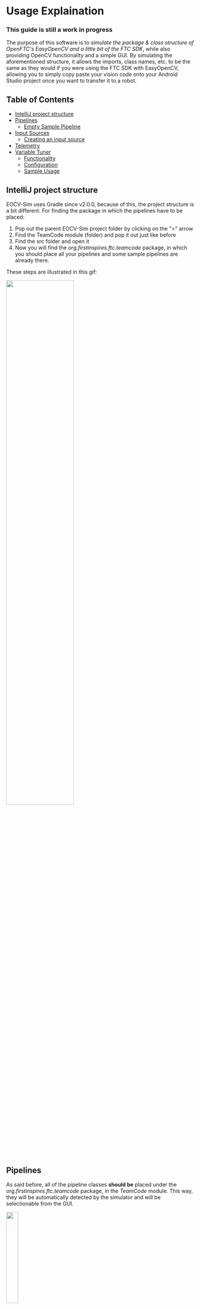 # Usage Explaination

### This guide is still a work in progress 

The purpose of this software is to *simulate the package & class structure of OpenFTC's EasyOpenCV and a little bit of the FTC SDK*,
while also providing OpenCV functionality and a simple GUI. By simulating the aforementioned structure, it allows the imports, class names, etc.
to be the same as they would if you were using the FTC SDK with EasyOpenCV, allowing you to simply copy paste your vision code
onto your Android Studio project once you want to transfer it to a robot.<br/>

## Table of Contents
- [IntelliJ project structure](#intellij-project-structure)
- [Pipelines](#pipelines)
    - [Empty Sample Pipeline](#empty-sample-pipeline)
- [Input Sources](#input-sources)
    - [Creating an input source](#creating-an-input-source)
- [Telemetry](#telemetry)
- [Variable Tuner](#variable-tuner)
    - [Functionality](#tuner-functionality)
    - [Configuration](#tuner-configuration) 
    - [Sample Usage](#sample-usage-of-the-variable-tuner)

## IntelliJ project structure

EOCV-Sim uses Gradle since v2.0.0, because of this, the project structure is a bit different. For finding the package in which the pipelines have to be placed:<br/>
1) Pop out the parent EOCV-Sim project folder by clicking on the "*>*" arrow
2) Find the TeamCode module (folder) and pop it out just like before
3) Find the src folder and open it
4) Now you will find the *org.firstinspires.ftc.teamcode* package, in which you should place all your pipelines and some sample pipelines are already there.<br/>

These steps are illustrated in this gif:</br>

<img src='doc/images/eocvsim_usage_popup_teamcode.gif' width='60%' height='60%'><br/>

## Pipelines

As said before, all of the pipeline classes **should be** placed under the *org.firstinspires.ftc.teamcode* package, in the *TeamCode* module. This way, they will be
automatically detected by the simulator and will be selectionable from the GUI.

<img src='doc/images/eocvsim_screenshot_structure.png' width='25%' height='25%'><br/>

*(Also, the simulator already comes by default with some EasyOpenCV samples)*<br/>

To create a new java class, follow these steps:<br/>
1) In the project files menu, open the TeamCode module
2) Find the *org.firstinspires.ftc.teamcode* package and right click on it
3) On the context menu, click on *New > Java Class*
4) A new menu will appear, type a name and make sure the *Class* option is selected
5) Once you have typed a name, press enter and the class will be created

Here's a quick gif illustrating these steps:<br/>

<img src='doc/images/eocvsim_usage_createclass.gif' width='75%' height='75%'><br/>

### Empty sample pipeline

If you want your class to be a pipeline, it **should also** extend the EOCV's OpenCvPipeline abstract class and override the processFrame() method.<br/><br/>
Here's a empty pipeline template, with the SamplePipeline class we created before:

```java
package org.firstinspires.ftc.teamcode;

import org.opencv.core.Mat;
import org.openftc.easyopencv.OpenCvPipeline;

public class SamplePipeline extends OpenCvPipeline {

    @Override
    public void init(Mat input) {
        /* Executed once, when the pipeline is selected */
    }

    @Override
    public Mat processFrame(Mat input) {
        /* Executed each frame, the returned mat will be the one displayed */
        /* Processing and detection stuff here */
        return input; // Return the input mat
                      // (Or a new, processed mat)
    }

    @Override
    public void onViewportTapped() {
        /*
         * Executed everytime when the pipeline view is tapped/clicked.
         * This is executed from the UI thread, so whatever you do here,
         * it must be done it quickly.
         */
    }

}
```

### For more detailed information about pipelines, make sure to check out the [EasyOpenCV docs](https://github.com/OpenFTC/EasyOpenCV/blob/master/doc/user_docs/pipelines_overview.md)

## Input Sources

To allow multiple ways to test your pipeline, the simulator comes with *Input Sources*, which are the ones in charge of giving your pipeline the input Mats, As of right now, the sim has three types of Input Sources:

- Image Source:</br></br>
    These will feed your pipeline with a static image loaded in your computer's hard drive.</br></br>
    To save resources, your pipeline will just run once when you select an image source, but you can optionally resume the pipeline execution by clicking the "Pause" button under the pipeline selector.</br></br>
- Camera Source:</br></br>
    These will feed your pipeline with a constantly changing video stream from a specified camera plugged in your computer.</br></br>
    Unlike the image sources, these will not pause the execution of you pipeline by default, but you can click the "Pause" button to pause it at any time.</br></br>
- Video Source:</br></br>
    These will feed your pipeline with a constantly changing video stream from a file in your hard drive, pause rules are the same as camera sources.<br/></br>
    Most tested video format is *\*.avi*, although it depends on your operating system's codecs
    
    
### Creating an Input Source

   1) Go to the panel located at the right. Under the "Sources" section, click on "Create"<br/><br/>
   
      <img src='doc/images/eocvsim_usage_createsource_2.png' width='25%' height='25%'><br/><br/>
      
      - Alternatively, you can also go to *File -> New -> Input Source* in the top bar menu<br/><br/>
      
        <img src='doc/images/eocvsim_usage_createsource_menubar.png' width='30%' height='30%'><br/><br/>
      
   2) Select the type of InputSource you want to create. If you're on the "Sources" section, click on next.<br/><br/>

## Telemetry

There's also an SDK-like Telemetry implementation in the sim. 
In 1.1.0 (when it was introduced) you could simply access it from your pipeline since it was an instance variable ```telemetry```.

But, starting 2.0.0, to make it more alike to an actual EOCV pipeline, you need to implement a public constructor which takes a Telemetry parameter, then creating and setting an instance variable from that constructor:

```java
package org.firstinspires.ftc.teamcode;

import org.opencv.core.Mat;
import org.openftc.easyopencv.OpenCvPipeline;

import org.firstinspires.ftc.robotcore.external.Telemetry;

public class TelemetryPipeline extends OpenCvPipeline {

    Telemetry telemetry;

    public TelemetryPipeline(Telemetry telemetry) {
        this.telemetry = telemetry;
    }

    @Override
    public Mat processFrame(Mat input) {
        telemetry.addData("[Hello]", "World!");
        telemetry.update();
        return input; // Return the input mat
    }

}
```

Which then produces the following result:<br/>

<img src='doc/images/eocvsim_usage_telemetry.png' width='25%' height='25%'><br/>

For further information about telemetry, you can check out the [SDK docs on Telemetry](https://ftctechnh.github.io/ftc_app/doc/javadoc/org/firstinspires/ftc/robotcore/external/Telemetry.html), note that not all the methods are implemented for EOCV-Sim

## Variable Tuner

From 2.0.0 and on, there's a variable tuner implemented into the simulator, inspired by the one in FTC Dashboard, it allows to edit public, non-final variables from your pipeline in real time seamlessly through Java reflection.<br/>

This variable tuner can be found at the bottom part of the sim, click on the divider bar to open it:<br/>

<img src='doc/images/eocvsim_usage_tuneropen.png' width='55%' height='55%'><br/>
<img src='doc/images/eocvsim_usage_tunerposition.png' width='55%' height='55%'><br/>

This screenshot is from the DefaultPipeline (the one selected when the simulator opens). This variable controls the blur value for the output Mat. You can play with this value to see the tuner functionality.<br/><br/>
If we look into the DefaultPipeline code, we can see that it is simply a **public int** instance variable, not marked as final (alongside with the Telemetry initialization stuff we explained before):<br/>

<img src='doc/images/eocvsim_usage_defaultpipeline.png' width='35%' height='35%'><br/>

The tuner supports a handful of Java types such as most primivites (int, boolean...) and some other types from OpenCV.<br/>
The full list of types currently supported by the tuner on the latest version is:<br/>

    Java: 
      - int (or Integer)
      - float (or Float)
      - double (or Double)
      - long (or Long)
      - boolean (or Boolean)
      - String
      - Enums
    
    OpenCV:
      - Scalar
      - Rect
      - Point
    
### Tuner functionality

In the screenshot above, you might have noticed we have three buttons in the field (these buttons appear on field types with at least one textbox/slider). Those were introduced in 2.1.0 to provide extra functionality to the tuner. We have three buttons (options), five parts:

<img src='doc/images/eocvsim_usage_tuner_parts.png' width='40%' height='40%'><br/>

1) **Text fields/slider toggle**
   - Toggles between sliders and textboxes for setting the value to this field
2) **Config**
   - Configures various aspects of this tunable field, such as the slider range and picker's color space
3) **Color picker** 
   - Turns on "color picker" mode, which allows to grab a single pixel from the image and sets it to the selected tunable field
   - Sets the color value to the first four textboxes/sliders of this field, if less than four textboxes/sliders are available, it will set the values to the available ones and discard all of the value(s) that can't be copied into the field 
4) **Name**
   - Displays the name of the variable (declared in the pipeline)
5) **Text field**
   - The part in which you can modify the value for this field. Can be toggled to sliders as mentioned before
   - Some fields (such as OpenCV Scalars) might have more than one text field

### Tuner configuration

When opening the config for a specific field with the aforementioned button (figure #2), you'll see this popup:

<img src='doc/images/eocvsim_usage_tuner_config.png' width='40%' height='40%'><br/>

1) **Slider range**
   - Sets the **range for the sliders**, defaults to 0-255 since that's the most commonly used, especially for color tuning.
   - Negative & positive values allowed, decimal values are allowed only if the field is decimal (such as floats or doubles)
2) **Color space**
   - Sets the **color space** for the color picker to return. Defaults to RGB
3) **Apply to all fields...**
   - Applies **this configuration** globally or specifically to this field *(see below for further details)*
4) **Config source**
   - Displays the source of this config: default global, global, local or specific *(see below for further details)*

#### Applying tuner configuration
    
When using the variable tuner and making configurations, it's sometimes convenient to have some way to store those configurations so that you don't have to reconfig for every field, or every time you select a new pipeline.<br/>

For this, the sim has a "apply to all" functionality to store common configurations:

<img src='doc/images/eocvsim_usage_tuner_config_apply.png' width='30%' height='30%'><br/>

As you can see in the image, when clicking the "apply to all" button, two options appear:
    
- **"Globally"**
    - Applies the configuration **globally** (to all fields without an "specific" config)
    - Note that this doesn't mean that by clicking this option will override all configurations, see below.    
- **"Of this type"** (or "specific")
    - Applies the configuration to all fields **of the same type** as the current config one. 
    - (In the case of the example in the screenshot, the blur field in DefaultPipeline, this config will be applied to all *int* fields)

#### Tuner configuration priority order

As mentioned before, by applying a "global" configuration, it doesn't mean that it will override the specific configs.<br/>
Rather, there's an specific priority order to determine the configuration that will be given to each tunable field:

1) **Local**
    - This is the one that applies when you modify the configuration values without applying *"globally"* or *"specifically to this type"*
    - Simply means that you modified the config without saving it. It will be reset once you select a different pipeline
2) **Type-specific**
    - If there's a specific configuration for the type *(such as **int** in the example)*, it will be the one that gets the most priority
    - You can define a "type-specific" configuration by clicking on "Applying to all fields..." -> "Of this type"
3) **Global**
    - If there's not a type-specific configuration present, the configuration will default to the "global" one
    - You can define a "Global" configuration by clicking on "Applying to all fields..." -> "Globally"
5) **Tunable field suggestion**
    - If there's not a global configuration, but the current tunable field suggests a *"mode" (sliders or textboxes)*, then that suggestion will be applied
    - For example, with OpenCV's Scalars, the tunable field suggest to use sliders since it's more convenient for tuning this type of field
6) **Default global**
    - If there's not any configuration or suggestion at all, the field will default to the *"default global"* configuration
    - The default config has a slider range from 0 to 255 and a color space of RGB
    
### Sample usage of the variable tuner

Let's say we need to tune a threshold for finding the ring stack in the 2020-2021 "Ultimate Goal" game. For this, we will use the YCrCb color space since it's one of the most used ones in FTC and it behaves better under different lightning conditions. (see [this article](https://learnopencv.com/color-spaces-in-opencv-cpp-python/) for more extended explaination and comparation of different color spaces).<br/>

We can write a simple pipeline for achieving this, taking advantage of the variable tuner. Here's an example code with detailed comments:

```java
package org.firstinspires.ftc.teamcode;

import org.opencv.core.Core;
import org.opencv.core.Mat;
import org.opencv.core.Scalar;
import org.opencv.imgproc.Imgproc;
import org.openftc.easyopencv.OpenCvPipeline;

public class SimpleThresholdPipeline extends OpenCvPipeline {

    /*
     * These are our variables that will be
     * modifiable from the variable tuner.
     *
     * Scalars in OpenCV are generally used to
     * represent color. So our values in the
     * lower and upper Scalars here represent
     * the Y, Cr and Cb values respectively.
     *
     * YCbCr, like most color spaces, range
     * from 0-255, so we default to those
     * min and max values here for now, meaning
     * that all pixels will be shown.
     */
    public Scalar lower = new Scalar(0, 0, 0);
    public Scalar upper = new Scalar(255, 255, 255);

    /*
     * A good practice when typing EOCV pipelines is
     * declaring the Mats you will use here at the top
     * of your pipeline, to reuse the same buffers every
     * time. This removes the need to call mat.release()
     * with every Mat you create on the processFrame method,
     * and therefore, reducing the possibility of getting a
     * memory leak and causing the app to crash due to an
     * "Out of Memory" error.
     */
    private Mat ycrcbMat       = new Mat();
    private Mat binaryMat      = new Mat();
    private Mat maskedInputMat = new Mat();

    @Override
    public Mat processFrame(Mat input) {
        /*
         * Converts our input mat from RGB to YCrCb.
         * EOCV ALWAYS returns RGB mats, so you'd
         * always convert from RGB to the color
         * space you want to use.
         *
         * Takes our "input" mat as an input, and outputs
         * to a separate Mat buffer "ycrcbMat"
         */
        Imgproc.cvtColor(input, ycrcbMat, Imgproc.COLOR_RGB2YCrCb);

        /*
         * This is where our thresholding actually happens.
         * Takes our "ycrcbMat" as input and outputs a "binary"
         * Mat to "binaryMat" of the same size as our input.
         * "Discards" all the pixels outside the bounds specified
         * by the scalars above (and modifiable with EOCV-Sim's
         * live variable tuner.)
         *
         * Binary meaning that we have either a 0 or 255 value
         * for every pixel.
         *
         * 0 represents our pixels that were outside the bounds
         * 255 represents our pixels that are inside the bounds
         */
        Core.inRange(ycrcbMat, lower, upper, binaryMat);

        /*
         * Release the reusable Mat so that old data doesn't
         * affect the next step in the current processing
         */
        maskedInputMat.release();

        /*
         * Now, with our binary Mat, we perform a "bitwise and"
         * to our input image, meaning that we will perform a mask
         * which will include the pixels from our input Mat which
         * are "255" in our binary Mat (meaning that they're inside
         * the range) and will discard any other pixel outside the
         * range (RGB 0, 0, 0. All discarded pixels will be black)
         */
        Core.bitwise_and(input, input, maskedInputMat, binaryMat);

        /*
         * The Mat returned from this method is the
         * one displayed on the viewport.
         *
         * To visualize our threshold, we'll return
         * the "masked input mat" which shows the
         * pixel from the input Mat that were inside
         * the threshold range.
         */
        return maskedInputMat;
    }

}
```

And so, when initially selecting this pipeline in the simulator, it's initial state should look something like this:<br/>

<img src='doc/images/eocvsim_usage_tuner_thresholdsample_1.png' width='55%' height='55%'><br/>

All pixels from the input Mat are visible entirely, this is because we specified a range of 0-255 for all three channels (see the sliders values). Since those values are the minimum (0%) and maximum (100%) for YCrCb respectively, all pixels are able to go through our "threshold".<br/>

Other thing to note here is that we have sliders instead of textboxes for both Scalars. This is the "default" behavior when using a variable of this type, since sliders are the most optimal option to tune thresholds. This behavior can be overriden by any user configuration, by toggling off the button located at the top left with the sliders icon.<br/><br/>
If you want to permanently change this, go into the field config by clicking on the button with the gear icon, then click "apply to all" and select whether you wanna apply this config to all fields globally, or specifically to the field type (Scalar in this case), as explained before.<br/>

Anyways, back to the sample. After a bit of playing around with the sliders, it's possible to come up with some decent values which successfully filter out the orange ring stack out of everything else:<br/>

<img src='doc/images/eocvsim_usage_tuner_thresholdsample_2.png' width='55%' height='55%'><br/>

A problem with the YCrCb color space, especially this year, is that the difference between red and orange is very subtle. So therefore we need to play with the values for a good while until we find some that filters out the red from the goals but displays the ring stack. Or do some other technique alongside thresholding such as [FTCLib's contour ring pipeline](https://github.com/FTCLib/FTCLib/blob/3a43b191b18581a2f741588f9b8ab60c13b7fb6c/core/vision/src/main/java/com/arcrobotics/ftclib/vision/UGContourRingPipeline.kt#L46) with the "horizon" mechanism.<br/>

Some other nice features can be added to this sample, such as an enum for choosing the color space and Telemetry:

<img src='doc/images/eocvsim_usage_tuner_thresholdsample_final.png' width='75%' height='75%'><br/>

To keep this explaination simple, you can find the final pipeline [here](https://github.com/serivesmejia/EOCV-Sim/blob/dev/TeamCode/src/main/java/org/firstinspires/ftc/teamcode/SimpleThresholdPipeline.java) with the new demonstrated features, in the TeamCode module, since serves as a good sample alongside other sample classes from EOCV itself.
